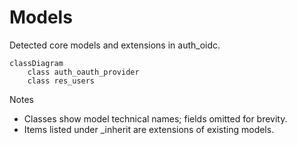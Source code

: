 # Models

Detected core models and extensions in auth_oidc.

```mermaid
classDiagram
    class auth_oauth_provider
    class res_users
```

Notes
- Classes show model technical names; fields omitted for brevity.
- Items listed under _inherit are extensions of existing models.
